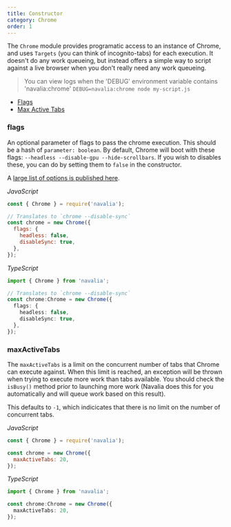 ```yaml
---
title: Constructor
category: Chrome
order: 1
---
```


The `Chrome` module provides programatic access to an instance of Chrome, and uses `Targets` (you can think of incognito-tabs) for each execution. It doesn't do any work queueing, but instead offers a simple way to script against a live browser when you don't really need any work queueing.

> You can view logs when the 'DEBUG' environment variable contains 'navalia:chrome' `DEBUG=navalia:chrome node my-script.js`

- [Flags](#flags)
- [Max Active Tabs](#maxactivetabs)

### flags

An optional parameter of flags to pass the chrome execution. This should be a hash of `parameter: boolean`. By default, Chrome will boot with these flags: `--headless --disable-gpu --hide-scrollbars`. If you wish to disables these, you can do by setting them to `false` in the constructor.

A [large list of options is published here](https://peter.sh/experiments/chromium-command-line-switches/).

*JavaScript*
```js
const { Chrome } = require('navalia');

// Translates to `chrome --disable-sync`
const chrome = new Chrome({
  flags: {
    headless: false,
    disableSync: true,
  },
});
```

*TypeScript*
```ts
import { Chrome } from 'navalia';

// Translates to `chrome --disable-sync`
const chrome:Chrome = new Chrome({
  flags: {
    headless: false,
    disableSync: true,
  },
});
```

### maxActiveTabs

The `maxActiveTabs` is a limit on the concurrent number of tabs that Chrome can execute against. When this limit is reached, an exception will be thrown when trying to execute more work than tabs available. You should check the `isBusy()` method prior to launching more work (Navalia does this for you automatically and will queue work based on this result).

This defaults to `-1`, which indicicates that there is no limit on the number of concurrent tabs.

*JavaScript*
```js
const { Chrome } = require('navalia');

const chrome = new Chrome({
  maxActiveTabs: 20,
});
```

*TypeScript*
```ts
import { Chrome } from 'navalia';

const chrome:Chrome = new Chrome({
  maxActiveTabs: 20,
});
```
